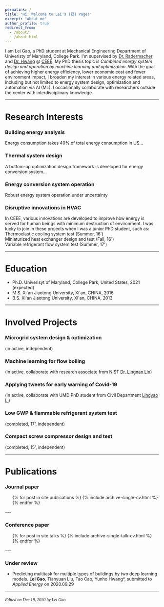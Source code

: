 ```yaml
---
permalink: /
title: "Hi, Welcome to Lei's (磊) Page!"
excerpt: "About me"
author_profile: true
redirect_from: 
  - /about/
  - /about.html
---
```


I am Lei Gao, a PhD student at Mechanical Engineering Department of Univeristy of Maryland, College Park. 
I'm supervised by [Dr. Radermacher](https://energy.umd.edu/clark/faculty/577/Reinhard-Radermacher) and 
[Dr. Hwang](https://enme.umd.edu/clark/faculty/549/Yunho-Hwang) @ [CEEE](https://ceee.umd.edu/). 
My PhD thesis topic is *Combined energy system design and operation by machine learning and optimization*.
With the goal of achieving higher energy efficiency, lower economic cost and fewer environment impact, I broaden 
my interest in various energy related areas, including but not limited to energy system design, optimization and 
automation via AI (ML). I occasionally collaborate with researchers outside the center with interdisciplinary knowledge.

---

Research Interests
======
### Building energy analysis
Energy consumption takes 40% of total energy consumption in US...

### Thermal system design
A bottom-up optimization design framework is developed for energy conversion system...

### Energy conversion system operation
Robust energy system operation under uncertainty

### Disruptive innovations in HVAC
In CEEE, various innovations are developed to improve how energy is served for human beings with minimum destruction of environment.
I was lucky to join in these projects when I was a junior PhD student, such as:<br> 
Thermoelastic cooling system test (Summer, 16')<br> 
Miniaturized heat exchanger design and test (Fall, 16')<br> 
Variable refrigerant flow system test (Summer, 17')<br> 

---

Education
======
- Ph.D. Univerisyt of Maryland, College Park, United States, 2021 (expected)
- M.S.  Xi'an Jiaotong University, Xi'an, CHINA, 2016
- B.S.  Xi'an Jiaotong University, Xi'an, CHINA, 2013

---

Involved Projects
======
### Microgrid system design & optimization 
(in active, independent) <br> 


### Machine learning for flow boiling  
(in active, collaborate with research associate from NIST [Dr. Lingnan Lin](https://scholar.google.com/citations?user=DPrW7bAAAAAJ&hl=en)) <br> 


### Applying tweets for early warning of Covid-19  
(in active, collaborate with UMD PhD student from Civil Department [Lingyao Li](https://scholar.google.com/citations?user=gpky5QgAAAAJ&hl=en)) <br> 


### Low GWP & flammable refrigerant system test 
(completed, 17', independent) <br> 


### Compact screw compressor design and test 
(completed, 15', independent) <br> 

---

Publications
======
### Journal paper
  <ul>{% for post in site.publications %}
    {% include archive-single-cv.html %}
  {% endfor %}</ul>
---

### Conference paper
  <ul>{% for post in site.talks %}
    {% include archive-single-talk-cv.html %}
  {% endfor %}</ul>
---

### Under review
- Predicting multitask for multiple types of buildings by two deep learning models. 
  **Lei Gao**, Tianyuan Liu, Tao Cao, Yunho Hwang\*, submitted to *Applied Energy* on 2020.09.29


---

######  <font face='Papyrus'>Edited on Dec 19, 2020 by Lei Gao</font>
